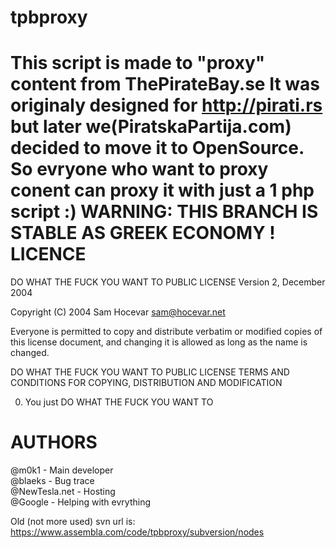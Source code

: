 tpbproxy
======
This script is made to "proxy" content from ThePirateBay.se
It was originaly designed for http://pirati.rs but later we(PiratskaPartija.com) decided to move it to OpenSource. So evryone who want to proxy conent can proxy it with just a 1 php script :)
WARNING: THIS BRANCH IS STABLE AS GREEK ECONOMY !
LICENCE
======
DO WHAT THE FUCK YOU WANT TO PUBLIC LICENSE
		Version 2, December 2004

Copyright (C) 2004 Sam Hocevar <sam@hocevar.net>

Everyone is permitted to copy and distribute verbatim or modified
copies of this license document, and changing it is allowed as long
as the name is changed.

DO WHAT THE FUCK YOU WANT TO PUBLIC LICENSE TERMS AND CONDITIONS FOR COPYING, DISTRIBUTION AND MODIFICATION

0. You just DO WHAT THE FUCK YOU WANT TO
 
AUTHORS
======
@m0k1 - Main developer  
@blaeks - Bug trace  
@NewTesla.net - Hosting  
@Google - Helping with evrything  

Old (not more used) svn url is: https://www.assembla.com/code/tpbproxy/subversion/nodes
